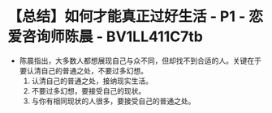 # 【总结】如何才能真正过好生活 - P1 - 恋爱咨询师陈晨 - BV1LL411C7tb

-   陈晨指出，大多数人都想展现自己与众不同，但却找不到合适的人。关键在于要认清自己的普通之处，不要过多幻想。 
    1.  认清自己的普通之处，接纳现实生活。
    2.  不要过多幻想，要接受自己的现状。
    3.  与你有相同现状的人很多，要接受自己的普通之处。